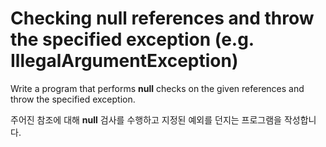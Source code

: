 # Checking null references and throw the specified exception (e.g. IllegalArgumentException)

Write a program that performs **null** checks on the given references and throw the specified exception.

주어진 참조에 대해 **null** 검사를 수행하고 지정된 예외를 던지는 프로그램을 작성합니다.
